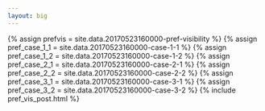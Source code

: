 ```yaml
---
layout: big
---
```

{% assign prefvis = site.data.20170523160000-pref-visibility %}
{% assign pref_case_1_1 = site.data.20170523160000-case-1-1 %}
{% assign pref_case_1_2 = site.data.20170523160000-case-1-2 %}
{% assign pref_case_2_1 = site.data.20170523160000-case-2-1 %}
{% assign pref_case_2_2 = site.data.20170523160000-case-2-2 %}
{% assign pref_case_3_1 = site.data.20170523160000-case-3-1 %}
{% assign pref_case_3_2 = site.data.20170523160000-case-3-2 %}
{% include pref_vis_post.html %}
